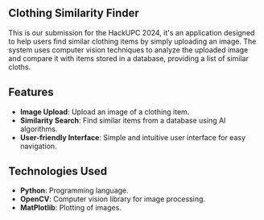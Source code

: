 ## Clothing Similarity Finder

This is our submission for the HackUPC 2024, it's an  application designed to help users find similar clothing items by simply uploading an image. The system uses computer vision techniques to analyze the uploaded image and compare it with items stored in a database, providing a list of similar cloths.

## Features

- **Image Upload**: Upload an image of a clothing item.
- **Similarity Search**: Find similar items from a database using AI algorithms.
- **User-friendly Interface**: Simple and intuitive user interface for easy navigation.

## Technologies Used

- **Python**: Programming language.
- **OpenCV**: Computer vision library for image processing.
- **MatPlotlib**: Plotting of images.

